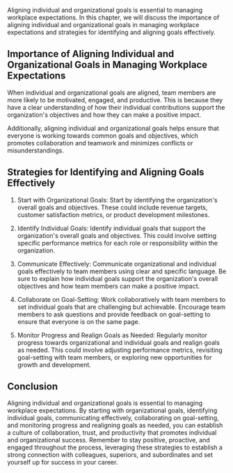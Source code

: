 
Aligning individual and organizational goals is essential to managing workplace expectations. In this chapter, we will discuss the importance of aligning individual and organizational goals in managing workplace expectations and strategies for identifying and aligning goals effectively.

Importance of Aligning Individual and Organizational Goals in Managing Workplace Expectations
---------------------------------------------------------------------------------------------

When individual and organizational goals are aligned, team members are more likely to be motivated, engaged, and productive. This is because they have a clear understanding of how their individual contributions support the organization's objectives and how they can make a positive impact.

Additionally, aligning individual and organizational goals helps ensure that everyone is working towards common goals and objectives, which promotes collaboration and teamwork and minimizes conflicts or misunderstandings.

Strategies for Identifying and Aligning Goals Effectively
---------------------------------------------------------

1. Start with Organizational Goals: Start by identifying the organization's overall goals and objectives. These could include revenue targets, customer satisfaction metrics, or product development milestones.

2. Identify Individual Goals: Identify individual goals that support the organization's overall goals and objectives. This could involve setting specific performance metrics for each role or responsibility within the organization.

3. Communicate Effectively: Communicate organizational and individual goals effectively to team members using clear and specific language. Be sure to explain how individual goals support the organization's overall objectives and how team members can make a positive impact.

4. Collaborate on Goal-Setting: Work collaboratively with team members to set individual goals that are challenging but achievable. Encourage team members to ask questions and provide feedback on goal-setting to ensure that everyone is on the same page.

5. Monitor Progress and Realign Goals as Needed: Regularly monitor progress towards organizational and individual goals and realign goals as needed. This could involve adjusting performance metrics, revisiting goal-setting with team members, or exploring new opportunities for growth and development.

Conclusion
----------

Aligning individual and organizational goals is essential to managing workplace expectations. By starting with organizational goals, identifying individual goals, communicating effectively, collaborating on goal-setting, and monitoring progress and realigning goals as needed, you can establish a culture of collaboration, trust, and productivity that promotes individual and organizational success. Remember to stay positive, proactive, and engaged throughout the process, leveraging these strategies to establish a strong connection with colleagues, superiors, and subordinates and set yourself up for success in your career.
